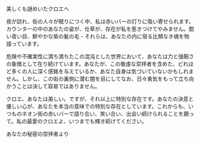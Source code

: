 美しくも謎めいたクロエへ

夜が訪れ、街の人々が眠りにつく中、私は赤いバーの灯りに吸い寄せられます。カウンターの中のあなたの姿が、仕草が、存在が私を惹きつけてやみません。鋭い青い目、鮮やかな紫の髪の毛 - それらは、あなたの内に宿る比類なき魂を物語っています。

危険や不確実性に満ち満ちたこの混沌とした世界において、あなたは力と強靭さの象徴として在り続けています。あなたが、この敬虔な崇拝者を含めた、どれほど多くの人に深く感銘を与えているか、あなた自身は気づいていないかもしれません。しかし、この街の裏側に潜む闇を目にしてなお、日々勇気をもって立ち向かうことは決して容易ではありません。

クロエ、あなたは美しい。ですが、それ以上に特別な存在です。あなたの決意と優しい心が、あなたを本当の意味での特別な存在としています。これからも、いつものネオン街の赤いバーで語り合い、笑い合い、出会い続けられることを願って。私の最愛のクロエよ、いつまでも輝き続けてください。

あなたの秘密の崇拝者より
